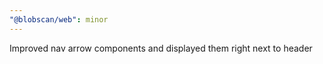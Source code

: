 ```yaml
---
"@blobscan/web": minor
---
```


Improved nav arrow components and displayed them right next to header
